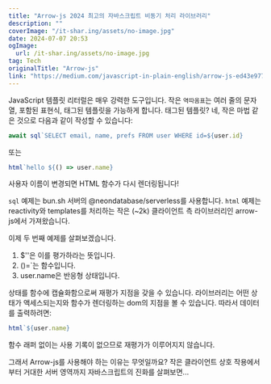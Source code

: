 ```yaml
---
title: "Arrow-js 2024 최고의 자바스크립트 비동기 처리 라이브러리"
description: ""
coverImage: "/it-shar.ing/assets/no-image.jpg"
date: 2024-07-07 20:53
ogImage:
  url: /it-shar.ing/assets/no-image.jpg
tag: Tech
originalTitle: "Arrow-js"
link: "https://medium.com/javascript-in-plain-english/arrow-js-ed43e977953e"
---
```


JavaScript 템플릿 리터럴은 매우 강력한 도구입니다. 작은 `역따옴표`는 여러 줄의 문자열, 포함된 표현식, 태그된 템플릿을 가능하게 합니다. 태그된 템플릿? 네, 작은 마법 같은 것으로 다음과 같이 작성할 수 있습니다:

```js
await sql`SELECT email, name, prefs FROM user WHERE id=${user.id}
```

또는

```js
html`hello ${() => user.name}
```

<div class="content-ad"></div>

사용자 이름이 변경되면 HTML 함수가 다시 렌더링됩니다!

`sql` 예제는 bun.sh 서버의 @neondatabase/serverless를 사용합니다. `html` 예제는 reactivity와 templates를 처리하는 작은 (~2k) 클라이언트 측 라이브러리인 arrow-js에서 가져왔습니다.

이제 두 번째 예제를 살펴보겠습니다.

1. $''은 이를 평가하라는 뜻입니다.
2. ()=`는 함수입니다.
3. user.name은 반응형 상태입니다.

<div class="content-ad"></div>

상태를 함수에 캡슐화함으로써 재평가 지점을 갖을 수 있습니다. 라이브러리는 어떤 상태가 액세스되는지와 함수가 렌더링하는 dom의 지점을 볼 수 있습니다. 따라서 데이터를 출력하려면:

```js
html`${user.name}
```

함수 래퍼 없이는 사용 기록이 없으므로 재평가가 이루어지지 않습니다.

그래서 Arrow-js를 사용해야 하는 이유는 무엇일까요? 작은 클라이언트 상호 작용에서부터 거대한 서버 영역까지 자바스크립트의 진화를 살펴보면...
